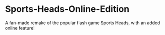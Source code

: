 # Sports-Heads-Online-Edition
A fan-made remake of the popular flash game Sports Heads, with an added online feature!
